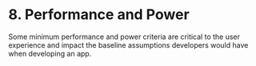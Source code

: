 # 8\. Performance and Power

Some minimum performance and power criteria are critical to the user experience
and impact the baseline assumptions developers would have when developing an
app.